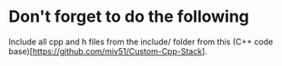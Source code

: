 # Don't forget to do the following
Include all cpp and h files from the include/ folder from this (C++ code base)[https://github.com/miv51/Custom-Cpp-Stack].
